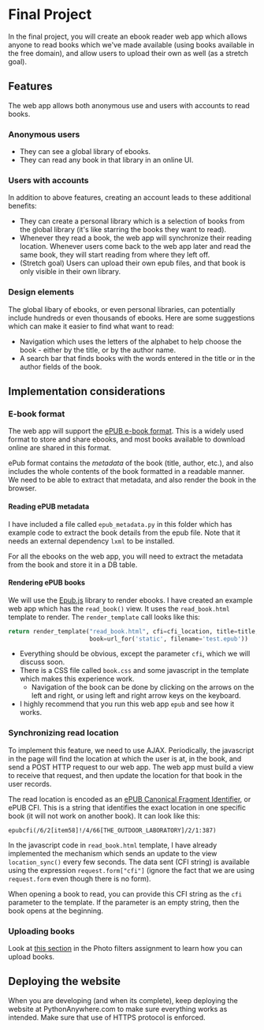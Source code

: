 # Final Project

In the final project, you will create an ebook reader web app which allows anyone to read books which we've made available (using books available in the free domain), and allow users to upload their own as well (as a stretch goal).

## Features

The web app allows both anonymous use and users with accounts to read books.

### Anonymous users

- They can see a global library of ebooks.
- They can read any book in that library in an online UI.

### Users with accounts

In addition to above features, creating an account leads to these additional benefits:

- They can create a personal library which is a selection of books from the global library (it's like starring the books they want to read).
- Whenever they read a book, the web app will synchronize their reading location. Whenever users come back to the web app later and read the same book, they will start reading from where they left off.
- (Stretch goal) Users can upload their own epub files, and that book is only visible in their own library.

### Design elements

The global libary of ebooks, or even personal libraries, can potentially include hundreds or even thousands of ebooks. Here are some suggestions which can make it easier to find what want to read:

- Navigation which uses the letters of the alphabet to help choose the book - either by the title, or by the author name.
- A search bar that finds books with the words entered in the title or in the author fields of the book.

## Implementation considerations

### E-book format

The web app will support the [ePUB e-book format](https://en.wikipedia.org/wiki/EPUB). This is a widely used format to store and share ebooks, and most books available to download online are shared in this format.

ePub format contains the _metadata_ of the book (title, author, etc.), and also includes the whole contents of the book formatted in a readable manner. We need to be able to extract that metadata, and also render the book in the browser. 

#### Reading ePUB metadata

I have included a file called `epub_metadata.py` in this folder which has example code to extract the book details from the epub file. Note that it needs an external dependency `lxml` to be installed.

For all the ebooks on the web app, you will need to extract the metadata from the book and store it in a DB table.

#### Rendering ePUB books

We will use the [Epub.js](https://github.com/futurepress/epub.js/) library to render ebooks. I have created an example web app which has the `read_book()` view. It uses the `read_book.html` template to render. The `render_template` call looks like this:

```python
return render_template("read_book.html", cfi=cfi_location, title=title, author=author,
                       book=url_for('static', filename='test.epub'))
```

- Everything should be obvious, except the parameter `cfi`, which we will discuss soon.
- There is a CSS file called `book.css` and some javascript in the template which makes this experience work.
  - Navigation of the book can be done by clicking on the arrows on the left and right, or using left and right arrow keys on the keyboard.
- I highly recommend that you run this web app `epub` and see how it works.
 
### Synchronizing read location

To implement this feature, we need to use AJAX. Periodically, the javascript in the page will find the location at which the user is at, in the book, and send a POST HTTP request to our web app. The web app must build a view to receive that request, and then update the location for that book in the user records.

The read location is encoded as an [ePUB Canonical Fragment Identifier](http://www.idpf.org/epub/linking/cfi/epub-cfi.html), or ePUB CFI. This is a string that identifies the exact location in one specific book (it will not work on another book). It can look like this:

```
epubcfi(/6/2[item58]!/4/66[THE_OUTDOOR_LABORATORY]/2/1:387)
```

In the javascript code in `read_book.html` template, I have already implemented the mechanism which sends an update to the view `location_sync()` every few seconds. The data sent (CFI string) is available using the expression `request.form["cfi"]` (ignore the fact that we are using `request.form` even though there is no form).

When opening a book to read, you can provide this CFI string as the `cfi` parameter to the template. If the parameter is an empty string, then the book opens at the beginning.

### Uploading books

Look at [this section](https://github.com/amangup/coding-bootcamp/blob/master/lecture10/assignment_photo_filters.md#uploading-files) in the Photo filters assignment to learn how you can upload books.

## Deploying the website

When you are developing (and when its complete), keep deploying the website at PythonAnywhere.com to make sure everything works as intended. Make sure that use of HTTPS protocol is enforced.
